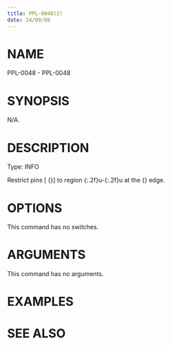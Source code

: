 ```yaml
---
title: PPL-0048(2)
date: 24/09/08
---
```


# NAME

PPL-0048 - PPL-0048

# SYNOPSIS

N/A.

# DESCRIPTION

Type: INFO

Restrict pins [ {}] to region {:.2f}u-{:.2f}u at the {} edge.

# OPTIONS

This command has no switches.

# ARGUMENTS

This command has no arguments.

# EXAMPLES

# SEE ALSO
